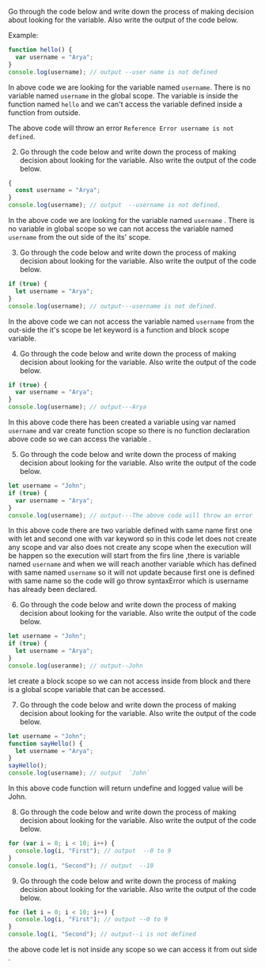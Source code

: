 Go through the code below and write down the process of making decision about looking for the variable. Also write the output of the code below.

Example:

```js
function hello() {
  var username = "Arya";
}
console.log(username); // output --user name is not defined
```

In above code we are looking for the variable named `username`. There is no variable named `username` in the global scope. The variable is inside the function named `hello` and we can't access the variable defined inside a function from outside.

The above code will throw an error `Reference Error username is not defined`.

2. Go through the code below and write down the process of making decision about looking for the variable. Also write the output of the code below.

```js
{
  const username = "Arya";
}
console.log(username); // output  --username is not defined.
```

In the above code we are looking for the variable named `username` . There is no variable in global scope so we can not access the variable named `username` from the out side of the its' scope.

3. Go through the code below and write down the process of making decision about looking for the variable. Also write the output of the code below.

```js
if (true) {
  let username = "Arya";
}
console.log(username); // output---username is not defined.
```

In the above code we can not access the variable named `username` from the out-side the it's scope be let keyword is a function and block scope variable.

4. Go through the code below and write down the process of making decision about looking for the variable. Also write the output of the code below.

```js
if (true) {
  var username = "Arya";
}
console.log(username); // output---Arya
```

In this above code there has been created a variable using var named `username` and var create function scope so there is no function declaration above code so we can access the variable .

5. Go through the code below and write down the process of making decision about looking for the variable. Also write the output of the code below.

```js
let username = "John";
if (true) {
  var username = "Arya";
}
console.log(username); // output---The above code will throw an error `syntaxError: username has already been declared`
```

In this above code there are two variable defined with same name first one with let and second one with var keyword so in this code let does not create any scope and var also does not create any scope when the execution will be happen so the execution will start from the firs line ,there is variable named `username` and when we will reach another variable which has defined with same named `username` so it will not update because first one is defined with same name so the code will go throw syntaxError which is username has already been declared.

6. Go through the code below and write down the process of making decision about looking for the variable. Also write the output of the code below.

```js
let username = "John";
if (true) {
  let username = "Arya";
}
console.log(useranme); // output--John
```

let create a block scope so we can not access inside from block and there is a global scope variable that can be accessed.

7. Go through the code below and write down the process of making decision about looking for the variable. Also write the output of the code below.

```js
let username = "John";
function sayHello() {
  let username = "Arya";
}
sayHello();
console.log(username); // output  `John`
```

In this above code function will return undefine and logged value will be John.

8. Go through the code below and write down the process of making decision about looking for the variable. Also write the output of the code below.

```js
for (var i = 0; i < 10; i++) {
  console.log(i, "First"); // output  --0 to 9
}
console.log(i, "Second"); // output  --10
```

9. Go through the code below and write down the process of making decision about looking for the variable. Also write the output of the code below.

```js
for (let i = 0; i < 10; i++) {
  console.log(i, "First"); // output --0 to 9
}
console.log(i, "Second"); // output--i is not defined
```

the above code let is not inside any scope so we can access it from out side .
